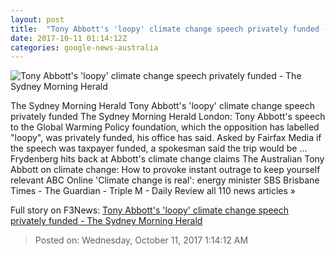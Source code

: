 ```yaml
---
layout: post
title:  "Tony Abbott's 'loopy' climate change speech privately funded - The Sydney Morning Herald"
date: 2017-10-11 01:14:12Z
categories: google-news-australia
---
```


![Tony Abbott's 'loopy' climate change speech privately funded - The Sydney Morning Herald](http://www.smh.com.au/content/dam/images/g/y/a/9/t/w/image.related.articleLeadwide.620x349.gyybi6.png/1507685019368.jpg)

The Sydney Morning Herald Tony Abbott's 'loopy' climate change speech privately funded The Sydney Morning Herald London: Tony Abbott's speech to the Global Warming Policy foundation, which the opposition has labelled "loopy", was privately funded, his office has said. Asked by Fairfax Media if the speech was taxpayer funded, a spokesman said the trip would be ... Frydenberg hits back at Abbott's climate change claims The Australian Tony Abbott on climate change: How to provoke instant outrage to keep yourself relevant ABC Online 'Climate change is real': energy minister SBS Brisbane Times - The Guardian - Triple M - Daily Review all 110 news articles »


Full story on F3News: [Tony Abbott's 'loopy' climate change speech privately funded - The Sydney Morning Herald](http://www.f3nws.com/n/kztNPH)

> Posted on: Wednesday, October 11, 2017 1:14:12 AM
